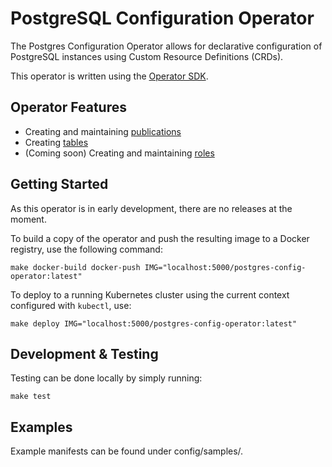 # PostgreSQL Configuration Operator

The Postgres Configuration Operator allows for declarative configuration of
PostgreSQL instances using Custom Resource Definitions (CRDs).

This operator is written using the [Operator SDK](https://sdk.operatorframework.io/).

## Operator Features

- Creating and maintaining [publications](https://www.postgresql.org/docs/current/sql-createpublication.html)
- Creating [tables](https://www.postgresql.org/docs/current/sql-createtable.html)
- (Coming soon) Creating and maintaining [roles](https://www.postgresql.org/docs/13/sql-createrole.html)

## Getting Started

As this operator is in early development, there are no releases at the moment.

To build a copy of the operator and push the resulting image to a Docker
registry, use the following command:

```
make docker-build docker-push IMG="localhost:5000/postgres-config-operator:latest"
```

To deploy to a running Kubernetes cluster using the current context configured
with `kubectl`, use:

```
make deploy IMG="localhost:5000/postgres-config-operator:latest"
```

## Development & Testing

Testing can be done locally by simply running:

```
make test
```

## Examples

Example manifests can be found under config/samples/.
